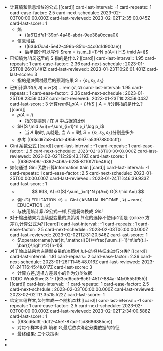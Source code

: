 - 计算熵和信息增益的公式 [[card]]
  card-last-interval:: -1
  card-repeats:: 1
  card-ease-factor:: 2.5
  card-next-schedule:: 2023-02-03T00:00:00.000Z
  card-last-reviewed:: 2023-02-02T12:35:00.045Z
  card-last-score:: 1
	- 熵
		- ((a612d7a1-39bf-4a48-abda-9ee38a0ccaa0))
	- 信息增益
		- ((634d7ca4-5e42-496b-851c-44c0c1d900ae))
		- 后半部分可以写作 $rem = \sum_{i=1}^N p(A=i) H(S \mid A=i)$
- 已知熵为$H(S)$这里的 S 指的是什么? [[card]]
  card-last-interval:: 1.95
  card-repeats:: 1
  card-ease-factor:: 2.36
  card-next-schedule:: 2023-01-25T08:26:01.401Z
  card-last-reviewed:: 2023-01-23T10:26:01.401Z
  card-last-score:: 3
	- 指的是决策树最后的预测结果 $S=\{ s_1,s_2,s_3\}$
- 已知计算$IG(S, A)=H(S)-\operatorname{rem}(d, \mathcal{D})$ 
  card-last-interval:: 1.95
  card-repeats:: 1
  card-ease-factor:: 2.36
  card-next-schedule:: 2023-01-25T08:23:59.043Z
  card-last-reviewed:: 2023-01-23T10:23:59.043Z
  card-last-score:: 3
  计算$rem$时,$p(A=i) H(S \mid A=i)$分别指的是什么? [[card]]
	- $p(A=i)$
		- 指的是类别 $i$ 在 $A$ 中占据的比例
	- $H(S \mid A=i)=-\sum_{i=1}^n p_i \log p_i$
		- 当 $A$ 取$i$时, $p_i$就是, 当 $A=i$时,  $S=\{ s_1,s_2,s_3\}$分别是多少
	- 参考 ((63cd67a8-4b1d-4956-8f67-a53978800cff))
- Gini 系数公式 [[card]]
  card-last-interval:: -1
  card-repeats:: 1
  card-ease-factor:: 2.5
  card-next-schedule:: 2023-02-03T00:00:00.000Z
  card-last-reviewed:: 2023-02-02T12:29:43.319Z
  card-last-score:: 1
	- ((6362e08a-d392-4b8a-b285-8110f7fbe49b))
- 如何通过 Gini 系数计算Information Gain [[card]]
  card-last-interval:: -1
  card-repeats:: 1
  card-ease-factor:: 2.5
  card-next-schedule:: 2023-01-25T00:00:00.000Z
  card-last-reviewed:: 2023-01-24T16:46:39.933Z
  card-last-score:: 1
	- $$
	  IG(S, A)=G(S)-\sum_{i=1}^N p(A=i) G(S \mid A=i)
	  $$
	- 例: $I G(\text { EDUCATION } \mathcal{D})=\text { Gini }(\text { ANNUAL INCOME }, \mathcal{D})-\operatorname{rem}(\text { EDUCATION }, \mathcal{D})$
	- 与使用熵计算 $IG$公式一样,只是将熵换成 $Gini$
- 对于输出结果为连续型变量的决策树,节点的选择不使用$IG$而是 {{cloze 方差}},计算公式为? [[card]]
  card-last-interval:: -1
  card-repeats:: 1
  card-ease-factor:: 2.5
  card-next-schedule:: 2023-02-03T00:00:00.000Z
  card-last-reviewed:: 2023-02-02T12:31:20.546Z
  card-last-score:: 1
	- $\operatorname{var}(t, \mathcal{D})=\frac{\sum_{i=1}^n\left(t_i-\bar{t}\right)^2}{n-1}$
- 对于输出结果为连续型变量的决策树,如何选择特征来进行分类? [[card]]
  card-last-interval:: 1.81
  card-repeats:: 2
  card-ease-factor:: 2.36
  card-next-schedule:: 2023-01-26T11:45:48.016Z
  card-last-reviewed:: 2023-01-24T16:45:48.017Z
  card-last-score:: 3
	- 计算方差,选择方差最小的作为分类依据
- TODO WrokSheet3 1- ((63cd6cd5-8c6f-4517-884a-f4fc0555f955)) [[card]]
  card-last-interval:: -1
  card-repeats:: 1
  card-ease-factor:: 2.5
  card-next-schedule:: 2023-02-03T00:00:00.000Z
  card-last-reviewed:: 2023-02-02T12:35:15.522Z
  card-last-score:: 1
- 给定三组样本,如何生成一个随机森林 [[card]]
  card-last-interval:: -1
  card-repeats:: 1
  card-ease-factor:: 2.5
  card-next-schedule:: 2023-02-03T00:00:00.000Z
  card-last-reviewed:: 2023-02-02T12:34:00.588Z
  card-last-score:: 1
	- ((63cd6d3b-dc12-45e1-87ad-1bd8686885ce))
	- 对每个样本计算 熵和IG,最后依次确定分类依据的特征
	- 最终结果: 三个决策树
-
-